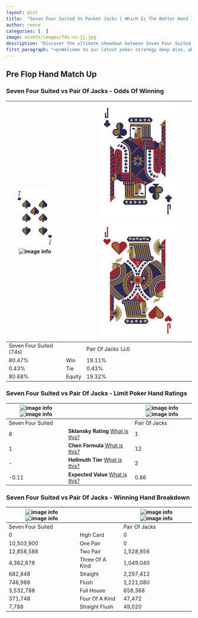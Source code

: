 ```yaml
---
layout: post
title:  "Seven Four Suited Vs Pocket Jacks | Which Is The Better Hand In Poker? A Complete Guide"
author: reece
categories: [  ]
image: assets/images/74s-vs-jj.jpg
description: "Discover the ultimate showdown between Seven Four Suited and Pair Of Jacks in poker! Uncover the odds, strategies, and scenarios where one hand triumphs over the other. Get ready to up your poker game with this thrilling analysis."
first_paragraph: "<p>Welcome to our latest poker strategy deep dive, where we're pitting two distinct hands against each other in a high-stakes showdown: Seven Four Suited vs Pair Of Jacks.</p><p>In the dynamic world of poker, every decision counts, and knowing which hand holds the upper hand is key to your success at the table.</p><p>In this article, we'll dissect these two hands, explore the scenarios where one dominates the other, and equip you with the knowledge to make strategic choices that can tip the odds in your favor.</p><p>Get ready to unravel the intriguing dynamics of these poker hands and elevate your game to new heights.</p>"
---
```




[comment]: # (sp0)

## Pre Flop Hand Match Up

<div class="table hand-ratings" markdown="1"> 



### Seven Four Suited vs Pair Of Jacks - Odds Of Winning


    
| ![image info](assets/images/hand1/7.png) ![image info](assets/images/hand1/4s.png) |  | ![image info](assets/images/hand2/J.png) ![image info](assets/images/hand2/Jo.png) |
| -------- | -------- | -------- |
| Seven Four Suited (74s) |  | Pair Of Jacks (JJ) |
| 80.47% | Win | 19.11% |
| 0.43% | Tie | 0.43% |
| 80.68% | Equity | 19.32% |




[comment]: # (sp1)



### Seven Four Suited vs Pair Of Jacks - Limit Poker Hand Ratings


    
| ![image info](https://www.riverpairs.com/assets/images/hand1/7.png) ![image info](https://www.riverpairs.com/assets/images/hand1/4s.png) |  | ![image info](https://www.riverpairs.com/assets/images/hand2/J.png) ![image info](https://www.riverpairs.com/assets/images/hand2/Jo.png) |
| -------- | -------- | -------- |
| Seven Four Suited |  | Pair Of Jacks |
| 8 | **Sklansky Rating** [What is this?](/sklansky-rating-explained) | 1 |
| 1 | **Chen Formula** [What is this?](/chen-formula-explained) | 12 |
| - | **Hellmuth Tier** [What is this?](/Hellmuth-tier-explained) | 2 |
| -0.11 | **Expected Value** [What is this?](/expected-value-explained) | 0.86 |




[comment]: # (sp2)



### Seven Four Suited vs Pair Of Jacks - Winning Hand Breakdown


    
| ![image info](https://www.riverpairs.com/assets/images/hand1/7.png) ![image info](https://www.riverpairs.com/assets/images/hand1/4s.png) |  | ![image info](https://www.riverpairs.com/assets/images/hand2/J.png) ![image info](https://www.riverpairs.com/assets/images/hand2/Jo.png) |
| -------- | -------- | -------- |
| Seven Four Suited |  | Pair Of Jacks |
| 0 | High Card | 0 |
| 10,503,900 | One Pair | 0 |
| 12,858,588 | Two Pair | 1,528,956 |
| 4,362,876 | Three Of A Kind | 1,049,040 |
| 682,848 | Straight | 2,297,412 |
| 746,988 | Flush | 2,221,080 |
| 3,532,788 | Full House | 658,368 |
| 371,748 | Four Of A Kind | 47,472 |
| 7,788 | Straight Flush | 49,020 |




[comment]: # (sp3)



</div>

[comment]: # (sp4)



[comment]: # (sp5)


